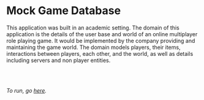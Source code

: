 # Mock Game Database

This application was built in an academic setting. 
The domain of this application is the details of the user base and world of an online multiplayer role playing game. It would be implemented by the company providing and maintaining the game world. The domain models players, their items, interactions between players, each other, and the world, as well as details including servers and non player entities.

<br />
<br />

*To run, go [here](https://www.students.cs.ubc.ca/~baekjong/home-page.html).*
